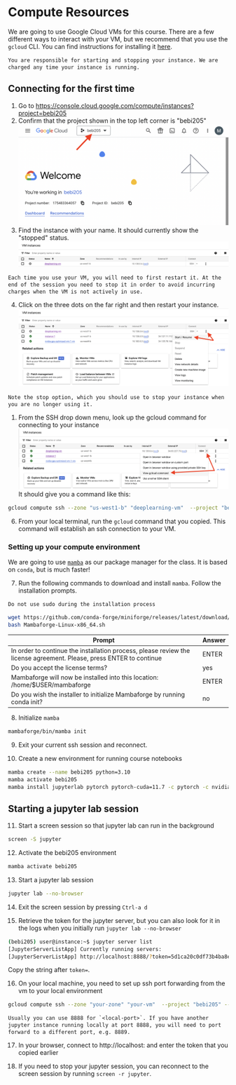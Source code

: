 # Compute Resources

We are going to use Google Cloud VMs for this course. There are a few different ways to interact with your VM, but we recommend that you use the `gcloud` CLI. You can find instructions for installing it [here](https://cloud.google.com/sdk/docs/install).

```{danger}
You are responsible for starting and stopping your instance. We are charged any time your instance is running.
```

## Connecting for the first time

1. Go to https://console.cloud.google.com/compute/instances?project=bebi205
1. Confirm that the project shown in the top left corner is "bebi205"
   ![](images/gcp-project.png)
1. Find the instance with your name. It should currently show the "stopped" status.
   ![](images/stopped-instance.png)

```{tip}
Each time you use your VM, you will need to first restart it. At the end of the session you need to stop it in order to avoid incurring charges when the VM is not actively in use.
```

4. Click on the three dots on the far right and then restart your instance.
   ![](images/restart-vm.png)

```{tip}
Note the stop option, which you should use to stop your instance when you are no longer using it.
```

1. From the SSH drop down menu, look up the gcloud command for connecting to your instance
   ![](images/ssh-options.png)
   It should give you a command like this:

```bash
gcloud compute ssh --zone "us-west1-b" "deeplearning-vm"  --project "bebi205"
```

6. From your local terminal, run the `gcloud` command that you copied. This command will establish an ssh connection to your VM.

### Setting up your compute environment

We are going to use [`mamba`](https://mamba.readthedocs.io/en/latest/) as our package manager for the class. It is based on `conda`, but is much faster!

7. Run the following commands to download and install `mamba`. Follow the installation prompts.

```{warning}
Do not use sudo during the installation process
```

```bash
wget https://github.com/conda-forge/miniforge/releases/latest/download/Mambaforge-Linux-x86_64.sh
bash Mambaforge-Linux-x86_64.sh
```

| Prompt                                                                                                              | Answer |
| ------------------------------------------------------------------------------------------------------------------- | ------ |
| In order to continue the installation process, please review the license agreement. Please, press ENTER to continue | ENTER  |
| Do you accept the license terms?                                                                                    | yes    |
| Mambaforge will now be installed into this location: /home/\$USER/mambaforge                                        | ENTER  |
| Do you wish the installer to initialize Mambaforge by running conda init?                                           | no     |

8. Initialize `mamba`

```bash
mambaforge/bin/mamba init
```

9. Exit your current ssh session and reconnect.

1. Create a new environment for running course notebooks

```bash
mamba create --name bebi205 python=3.10
mamba activate bebi205
mamba install jupyterlab pytorch pytorch-cuda=11.7 -c pytorch -c nvidia
```

## Starting a jupyter lab session

11. Start a screen session so that jupyter lab can run in the background

```bash
screen -S jupyter
```

12. Activate the bebi205 environment

```bash
mamba activate bebi205
```

13. Start a jupyter lab session

```bash
jupyter lab --no-browser
```

14. Exit the screen session by pressing `Ctrl-a d`

01. Retrieve the token for the jupyter server, but you can also look for it in the logs when you initially run `jupyter lab --no-browser`

```bash
(bebi205) user@instance:~$ jupyter server list
[JupyterServerListApp] Currently running servers:
[JupyterServerListApp] http://localhost:8888/?token=5d1ca20c0df73b4ba8e33e89b1e975847ffdc13ed6d60c66 :: /home/$USER
```

Copy the string after `token=`.

16. On your local machine, you need to set up ssh port forwarding from the vm to your local environment

```bash
gcloud compute ssh --zone "your-zone" "your-vm"  --project "bebi205" -- -NL <local-port>:localhost:8888
```

```{tip}
Usually you can use 8888 for `<local-port>`. If you have another jupyter instance running locally at port 8888, you will need to port forward to a different port, e.g. 8889.
```

17. In your browser, connect to http://localhost:<local-port> and enter the token that you copied earlier

01. If you need to stop your jupyter session, you can reconnect to the screen session by running `screen -r jupyter`.
